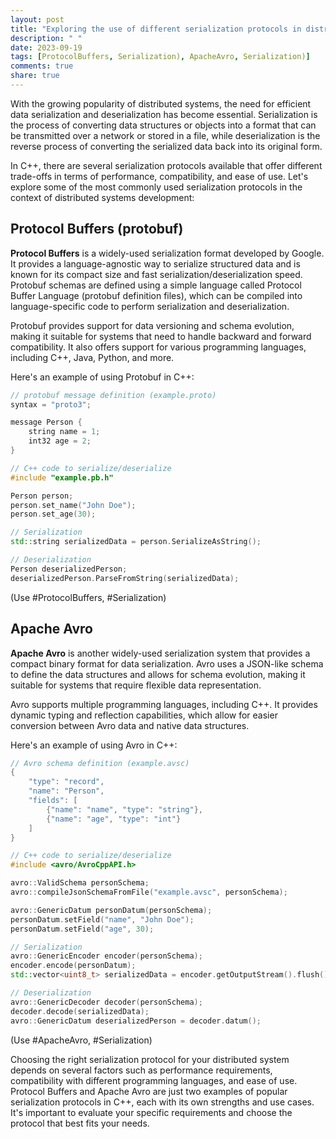 ```yaml
---
layout: post
title: "Exploring the use of different serialization protocols in distributed systems development in C++"
description: " "
date: 2023-09-19
tags: [ProtocolBuffers, Serialization), ApacheAvro, Serialization)]
comments: true
share: true
---
```


With the growing popularity of distributed systems, the need for efficient data serialization and deserialization has become essential. Serialization is the process of converting data structures or objects into a format that can be transmitted over a network or stored in a file, while deserialization is the reverse process of converting the serialized data back into its original form.

In C++, there are several serialization protocols available that offer different trade-offs in terms of performance, compatibility, and ease of use. Let's explore some of the most commonly used serialization protocols in the context of distributed systems development:

## Protocol Buffers (protobuf)

**Protocol Buffers** is a widely-used serialization format developed by Google. It provides a language-agnostic way to serialize structured data and is known for its compact size and fast serialization/deserialization speed. Protobuf schemas are defined using a simple language called Protocol Buffer Language (protobuf definition files), which can be compiled into language-specific code to perform serialization and deserialization.

Protobuf provides support for data versioning and schema evolution, making it suitable for systems that need to handle backward and forward compatibility. It also offers support for various programming languages, including C++, Java, Python, and more.

Here's an example of using Protobuf in C++:

```cpp
// protobuf message definition (example.proto)
syntax = "proto3";

message Person {
    string name = 1;
    int32 age = 2;
}

// C++ code to serialize/deserialize
#include "example.pb.h"

Person person;
person.set_name("John Doe");
person.set_age(30);

// Serialization
std::string serializedData = person.SerializeAsString();

// Deserialization
Person deserializedPerson;
deserializedPerson.ParseFromString(serializedData);
```
(Use #ProtocolBuffers, #Serialization)

## Apache Avro

**Apache Avro** is another widely-used serialization system that provides a compact binary format for data serialization. Avro uses a JSON-like schema to define the data structures and allows for schema evolution, making it suitable for systems that require flexible data representation.

Avro supports multiple programming languages, including C++. It provides dynamic typing and reflection capabilities, which allow for easier conversion between Avro data and native data structures.

Here's an example of using Avro in C++:

```cpp
// Avro schema definition (example.avsc)
{
    "type": "record",
    "name": "Person",
    "fields": [
        {"name": "name", "type": "string"},
        {"name": "age", "type": "int"}
    ]
}

// C++ code to serialize/deserialize
#include <avro/AvroCppAPI.h>

avro::ValidSchema personSchema;
avro::compileJsonSchemaFromFile("example.avsc", personSchema);

avro::GenericDatum personDatum(personSchema);
personDatum.setField("name", "John Doe");
personDatum.setField("age", 30);

// Serialization
avro::GenericEncoder encoder(personSchema);
encoder.encode(personDatum);
std::vector<uint8_t> serializedData = encoder.getOutputStream().flush();

// Deserialization
avro::GenericDecoder decoder(personSchema);
decoder.decode(serializedData);
avro::GenericDatum deserializedPerson = decoder.datum();
```
(Use #ApacheAvro, #Serialization)

Choosing the right serialization protocol for your distributed system depends on several factors such as performance requirements, compatibility with different programming languages, and ease of use. Protocol Buffers and Apache Avro are just two examples of popular serialization protocols in C++, each with its own strengths and use cases. It's important to evaluate your specific requirements and choose the protocol that best fits your needs.